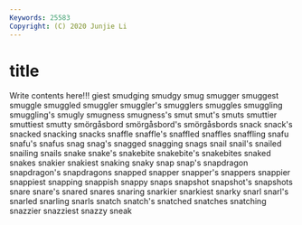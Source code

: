 ```yaml
---
Keywords: 25583
Copyright: (C) 2020 Junjie Li
---
```


# title

Write contents here!!!
giest 
smudging 
smudgy 
smug 
smugger 
smuggest 
smuggle 
smuggled 
smuggler 
smuggler's
smugglers 
smuggles 
smuggling 
smuggling's 
smugly 
smugness 
smugness's 
smut 
smut's 
smuts
smuttier 
smuttiest 
smutty 
smörgåsbord 
smörgåsbord's 
smörgåsbords 
snack 
snack's 
snacked 
snacking
snacks 
snaffle 
snaffle's 
snaffled 
snaffles 
snaffling 
snafu 
snafu's 
snafus 
snag
snag's 
snagged 
snagging 
snags 
snail 
snail's 
snailed 
snailing 
snails 
snake
snake's 
snakebite 
snakebite's 
snakebites 
snaked 
snakes 
snakier 
snakiest 
snaking 
snaky
snap 
snap's 
snapdragon 
snapdragon's 
snapdragons 
snapped 
snapper 
snapper's 
snappers 
snappier
snappiest 
snapping 
snappish 
snappy 
snaps 
snapshot 
snapshot's 
snapshots 
snare 
snare's
snared 
snares 
snaring 
snarkier 
snarkiest 
snarky 
snarl 
snarl's 
snarled 
snarling
snarls 
snatch 
snatch's 
snatched 
snatches 
snatching 
snazzier 
snazziest 
snazzy 
sneak
